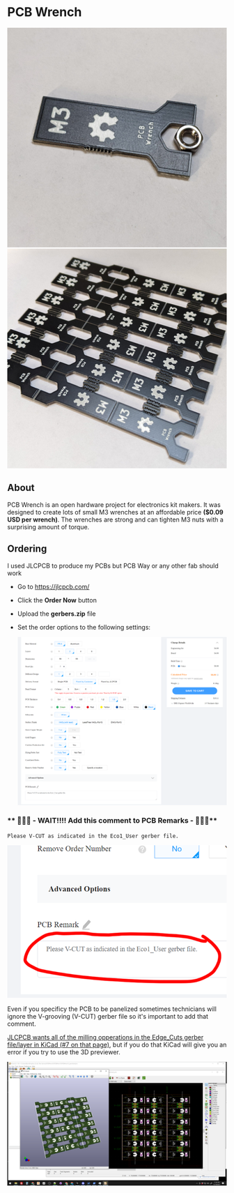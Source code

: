# PCB Wrench

![PCB Wrench holding an M3 Nut](docs/pcb-wrench.jpg)
![100mm x 100mm Panel of 18 PCB Wrenchs](docs/panel.jpg)

## About

PCB Wrench is an open hardware project for electronics kit makers. It was designed to create lots of small M3 wrenches at an affordable price **($0.09 USD per wrench)**. The wrenches are strong and can tighten M3 nuts with a surprising amount of torque.

## Ordering

I used JLCPCB to produce my PCBs but PCB Way or any other fab should work

- Go to https://jlcpcb.com/

- Click the **Order Now** button

- Upload the **gerbers.zip** file

- Set the order options to the following settings:

  ![Screenshot with order options selected](docs/order-options.png)


### ** :rotating_light::rotating_light::rotating_light: - WAIT!!!! Add this comment to PCB Remarks - :rotating_light::rotating_light::rotating_light:**

    Please V-CUT as indicated in the Eco1_User gerber file.

![Screenshot with comments section highlighted](docs/order-options-remark.png)


Even if you specificy the PCB to be panelized sometimes technicians will ignore the V-grooving (V-CUT) gerber file so it's important to add that comment. 

[JLCPCB wants all of the milling opperations in the Edge_Cuts gerber file/layer in KiCad (#7 on that page)](https://support.jlcpcb.com/article/68-instructions-for-ordering), but if you do that KiCad will give you an error if you try to use the 3D previewer.

![Screenshot showing V-cut on the Eco1_User layer](docs/screenshot.png)

